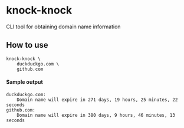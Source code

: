 # knock-knock

CLI tool for obtaining domain name information


## How to use

```console
knock-knock \
    duckduckgo.com \
    github.com
```

#### Sample output

```
duckduckgo.com:
    Domain name will expire in 271 days, 19 hours, 25 minutes, 22 seconds
github.com:
    Domain name will expire in 380 days, 9 hours, 46 minutes, 13 seconds

```

